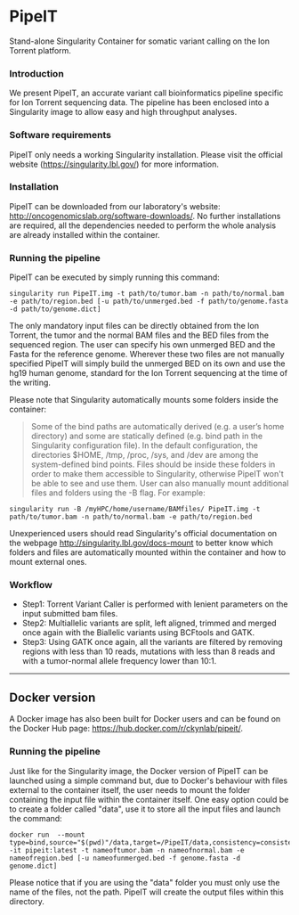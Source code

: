 # PipeIT
Stand-alone Singularity Container for somatic variant calling on the Ion Torrent platform.

### Introduction
We present PipeIT, an accurate variant call bioinformatics pipeline specific for Ion Torrent sequencing data. The pipeline has been enclosed into a Singularity image to allow easy and high throughput analyses.

### Software requirements
PipeIT only needs a working Singularity installation. Please visit the official website (https://singularity.lbl.gov/) for more information.

### Installation
PipeIT can be downloaded from our laboratory's website: http://oncogenomicslab.org/software-downloads/. 
No further installations are required, all the dependencies needed to perform the whole analysis are already installed within the container.

### Running the pipeline
PipeIT can be executed by simply running this command: 
```
singularity run PipeIT.img -t path/to/tumor.bam -n path/to/normal.bam -e path/to/region.bed [-u path/to/unmerged.bed -f path/to/genome.fasta -d path/to/genome.dict]
```
The only mandatory input files can be directly obtained from the Ion Torrent, the tumor and the normal BAM files and the BED files from the sequenced region. The user can specify his own unmerged BED and the Fasta for the reference genome. Wherever these two files are not manually specified PipeIT will simply build the unmerged BED on its own and use the hg19 human genome, standard for the Ion Torrent sequencing at the time of the writing.

Please note that Singularity automatically mounts some folders inside the container:
> Some of the bind paths are automatically derived (e.g. a user’s home directory) and some are statically defined (e.g. bind path in the Singularity configuration file). In the default configuration, the directories $HOME, /tmp, /proc, /sys, and /dev are among the system-defined bind points. Files should be inside these folders in order to make them accessible to Singularity, otherwise PipeIT won't be able to see and use them.
User can also manually mount additional files and folders using the -B flag. For example:
```
singularity run -B /myHPC/home/username/BAMfiles/ PipeIT.img -t path/to/tumor.bam -n path/to/normal.bam -e path/to/region.bed
```

Unexperienced users should read Singularity's official documentation on the webpage http://singularity.lbl.gov/docs-mount to better know which folders and files are automatically mounted within the container and how to mount external ones.

### Workflow
- Step1: Torrent Variant Caller is performed with lenient parameters on the input submitted bam files.
- Step2: Multiallelic variants are split, left aligned, trimmed and merged once again with the Biallelic variants using BCFtools and GATK.
- Step3: Using GATK once again, all the variants are filtered by removing regions with less than 10 reads, mutations with less than 8 reads and with a tumor-normal allele frequency lower than 10:1.

***

## Docker version
A Docker image has also been built for Docker users and can be found on the Docker Hub page: https://hub.docker.com/r/ckynlab/pipeit/.

### Running the pipeline
Just like for the Singularity image, the Docker version of PipeIT can be launched using a simple command but, due to Docker's behaviour with files external to the container itself, the user needs to mount the folder containing the input file within the container itself.
One easy option could be to create a folder called "data", use it to store all the input files and launch the command: 
```
docker run  --mount type=bind,source="$(pwd)"/data,target=/PipeIT/data,consistency=consistent -it pipeit:latest -t nameoftumor.bam -n nameofnormal.bam -e nameofregion.bed [-u nameofunmerged.bed -f genome.fasta -d genome.dict]
```
Please notice that if you are using the "data" folder you must only use the name of the files, not the path.
PipeIT will create the output files within this directory.
